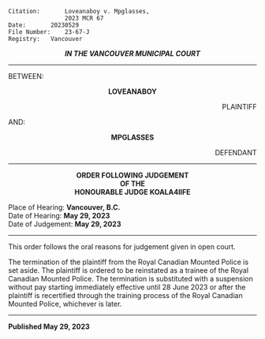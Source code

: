 	Citation:       Loveanaboy v. Mpglasses,
                	2023 MCR 67
	Date:		20230529
	File Number:	23-67-J
	Registry:	Vancouver

<p align="center"><b><i>
				IN THE VANCOUVER MUNICIPAL COURT
</b></i>

---

BETWEEN:
<p align="center"><b>		LOVEANABOY 			</b>
<p align="right">		PLAINTIFF
<p>				AND:
<p align="center"><b>		MPGLASSES			</b>
<p align="right">		DEFENDANT
  
---
  
<p align="center"><b>		
ORDER FOLLOWING JUDGEMENT
<br>				OF THE
<br>				HONOURABLE JUDGE KOALA4IIFE

</b>
    
Place of Hearing: **Vancouver, B.C.**
<br>				Date of Hearing: **May 29, 2023**
<br>				Date of Judgement: **May 29, 2023**
	
---

This order follows the oral reasons for judgement given in open court.
  
  The termination of the plaintiff from the Royal Canadian Mounted Police is set aside. The plaintiff is ordered to be reinstated as a trainee of the Royal Canadian Mounted Police. The termination is substituted with a suspension without pay starting immediately effective until 28 June 2023 or after the plaintiff is recertified through the training process of the Royal Canadian Mounted Police, whichever is later. 
    
---
	
**Published May 29, 2023**

